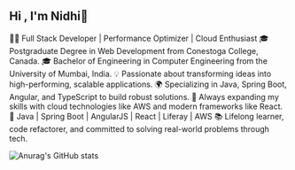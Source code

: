## Hi , I'm Nidhi👋

👨‍💻 Full Stack Developer | Performance Optimizer | Cloud Enthusiast
🎓 Postgraduate Degree in Web Development from Conestoga College, Canada.
🎓 Bachelor of Engineering in Computer Engineering from the University of Mumbai, India.
💡 Passionate about transforming ideas into high-performing, scalable applications.
🌍 Specializing in Java, Spring Boot, Angular, and TypeScript to build robust solutions.
🚀 Always expanding my skills with cloud technologies like AWS and modern frameworks like React.
🔧 Java | Spring Boot | AngularJS | React | Liferay | AWS
📚 Lifelong learner, code refactorer, and committed to solving real-world problems through tech.

<!Nidhi Github status --->
![Anurag's GitHub stats](https://github-readme-stats.vercel.app/api?username=Code2voyager&show_icons=true&theme=radical)
